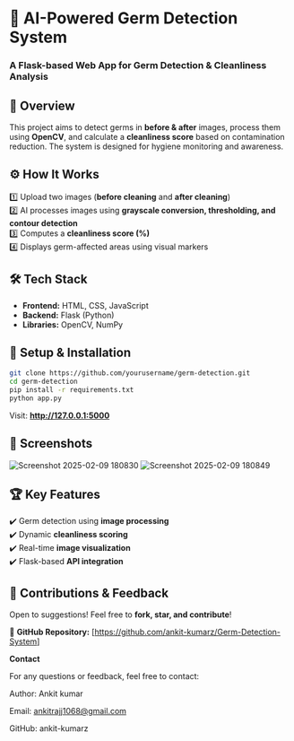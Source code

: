 # **🦠 AI-Powered Germ Detection System**  
### **A Flask-based Web App for Germ Detection & Cleanliness Analysis**  

## 📖 **Overview**  
This project aims to detect germs in **before & after** images, process them using **OpenCV**, and calculate a **cleanliness score** based on contamination reduction. The system is designed for hygiene monitoring and awareness. 

## ⚙️ **How It Works**  
1️⃣ Upload two images (**before cleaning** and **after cleaning**)  
2️⃣ AI processes images using **grayscale conversion, thresholding, and contour detection**  
3️⃣ Computes a **cleanliness score (%)**  
4️⃣ Displays germ-affected areas using visual markers  

## 🛠️ **Tech Stack**  
- **Frontend:** HTML, CSS, JavaScript 
- **Backend:** Flask (Python)  
- **Libraries:** OpenCV, NumPy  

## 🚀 **Setup & Installation**  
```bash
git clone https://github.com/yourusername/germ-detection.git
cd germ-detection
pip install -r requirements.txt
python app.py
```
Visit: **http://127.0.0.1:5000** 

## 📸 **Screenshots**  

![Screenshot 2025-02-09 180830](https://github.com/user-attachments/assets/3f5413dd-dd9a-434d-a658-a3cdda14a873)
![Screenshot 2025-02-09 180849](https://github.com/user-attachments/assets/1cc2a723-0db9-42e0-a945-0d4d6f5b2585)

## 🏆 **Key Features**  
✔️ Germ detection using **image processing**  
✔️ Dynamic **cleanliness scoring**  
✔️ Real-time **image visualization**  
✔️ Flask-based **API integration** 

## 🤝 **Contributions & Feedback**  
Open to suggestions! Feel free to **fork, star, and contribute**!  

🔗 **GitHub Repository:** [https://github.com/ankit-kumarz/Germ-Detection-System]

**Contact**

For any questions or feedback, feel free to contact:

Author: Ankit kumar

Email: ankitrajj1068@gmail.com

GitHub: ankit-kumarz


